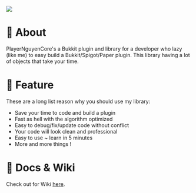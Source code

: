 [![](https://jitpack.io/v/PlayerNguyen/PlayerNguyenCore.svg)](https://jitpack.io/#PlayerNguyen/PlayerNguyenCore)
# 🚀 About
PlayerNguyenCore's a Bukkit plugin and library for a developer who lazy (like me) to easy build a Bukkit/Spigot/Paper plugin.
This library having a lot of objects that take your time.
# 🚀 Feature
These are a long list reason why you should use my library:
* Save your time to code and build a plugin
* Fast as hell with the algorithm optimized
* Easy to debug/fix/update code without conflict
* Your code will look clean and professional
* Easy to use ~ learn in 5 minutes
* More and more things ! 

# 📖 Docs & Wiki
Check out for Wiki [here](https://github.com/PlayerNguyen/PlayerNguyenCore/wiki).

